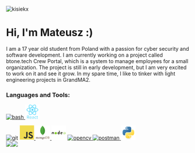 <p align="left"> <img src="https://komarev.com/ghpvc/?username=kisiekx&label=Profile%20views&color=3eafe0&style=flat" alt="kisiekx" /> </p>
<h1 align="left">Hi, I'm Mateusz :)</h1>

I am a 17 year old student from Poland with a passion for cyber security and software development. I am currently working on a project called btone.tech Crew Portal, which is a system to manage employees  for a small organization. The project is still in early development, but I am very excited to work on it and see it grow. In my spare time, I like to tinker with light engineering projects in GrandMA2.



<h3 align="left">Languages and Tools:</h3>
<p align="left"> <a href="https://www.gnu.org/software/bash/" target="_blank" rel="noreferrer"> <img src="https://www.vectorlogo.zone/logos/gnu_bash/gnu_bash-icon.svg" alt="bash" width="40" height="40"/> </a> <a href="https://git-scm.com/" target="_blank" rel="noreferrer"> <img src="https://raw.githubusercontent.com/devicons/devicon/master/icons/react/react-original-wordmark.svg" alt="react" width="40" height="40"/> </a> </p> <img src="https://www.vectorlogo.zone/logos/git-scm/git-scm-icon.svg" alt="git" width="40" height="40"/> </a> <a href="https://developer.mozilla.org/en-US/docs/Web/JavaScript" target="_blank" rel="noreferrer"> <img src="https://raw.githubusercontent.com/devicons/devicon/master/icons/javascript/javascript-original.svg" alt="javascript" width="40" height="40"/> </a> <a href="https://www.mongodb.com/" target="_blank" rel="noreferrer"> <img src="https://raw.githubusercontent.com/devicons/devicon/master/icons/mongodb/mongodb-original-wordmark.svg" alt="mongodb" width="40" height="40"/> </a> <img src="https://raw.githubusercontent.com/devicons/devicon/master/icons/nodejs/nodejs-original-wordmark.svg" alt="nodejs" width="40" height="40"/> </a> <a href="https://opencv.org/" target="_blank" rel="noreferrer"> <img src="https://www.vectorlogo.zone/logos/opencv/opencv-icon.svg" alt="opencv" width="40" height="40"/> </a> <a href="https://postman.com" target="_blank" rel="noreferrer"> <img src="https://www.vectorlogo.zone/logos/getpostman/getpostman-icon.svg" alt="postman" width="40" height="40"/> </a> <a href="https://www.python.org" target="_blank" rel="noreferrer"> <img src="https://raw.githubusercontent.com/devicons/devicon/master/icons/python/python-original.svg" alt="python" width="40" height="40"/> </a> <a href="https://reactjs.org/" target="_blank" rel="noreferrer"> 


<div style="display: flex; flex-direction: row;">
 <img class="img" src="https://github-readme-stats.vercel.app/api?username=kisiekx&show_icons=true&theme=dark&locale=en" />
 <img class="img" src="https://github-readme-streak-stats.herokuapp.com/?user=kisiekx&theme=dark" />
</div>
